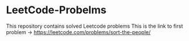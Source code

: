 # LeetCode-Probelms
This repository contains solved Leetcode problems
This is the link to first problem -> https://leetcode.com/problems/sort-the-people/ 

